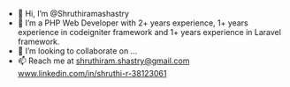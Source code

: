 - 👋 Hi, I’m @Shruthiramashastry
- 👀 I’m a PHP Web Developer with 2+ years experience, 1+ years experience in codeigniter framework and 1+ years experience in Laravel framework.
- 💞️ I’m looking to collaborate on ...
- 📫 Reach me at shruthiram.shastry@gmail.com www.linkedin.com/in/shruthi-r-38123061

<!---
Shruthiramashastry/Shruthiramashastry is a ✨ special ✨ repository because its `README.md` (this file) appears on your GitHub profile.
You can click the Preview link to take a look at your changes.
--->
